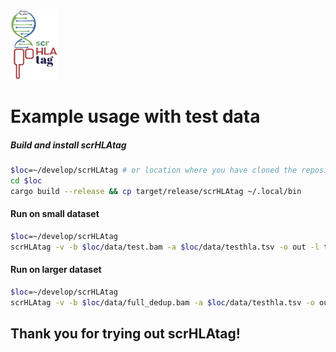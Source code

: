 <img width="75" alt="image" src="scrHLAtag.png">


# Example usage with test data


##### Build and install scrHLAtag
```sh
$loc=~/develop/scrHLAtag # or location where you have cloned the repository
cd $loc
cargo build --release && cp target/release/scrHLAtag ~/.local/bin
```

#### Run on small dataset
```sh
$loc=~/develop/scrHLAtag
scrHLAtag -v -b $loc/data/test.bam -a $loc/data/testhla.tsv -o out -l transcriptome -s
```

#### Run on larger dataset
```sh
$loc=~/develop/scrHLAtag
scrHLAtag -v -b $loc/data/full_dedup.bam -a $loc/data/testhla.tsv -o out
```


## Thank you for trying out scrHLAtag!

